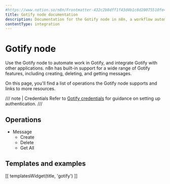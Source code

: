 ```yaml
---
#https://www.notion.so/n8n/Frontmatter-432c2b8dff1f43d4b1c8d20075510fe4
title: Gotify node documentation
description: Documentation for the Gotify node in n8n, a workflow automation platform. Includes details of operations and configuration, and links to examples and credentials information.
contentType: integration
---
```


# Gotify node

Use the Gotify node to automate work in Gotify, and integrate Gotify with other applications. n8n has built-in support for a wide range of Gotify features, including creating, deleting, and getting messages. 

On this page, you'll find a list of operations the Gotify node supports and links to more resources.

/// note | Credentials
Refer to [Gotify credentials](/integrations/builtin/credentials/gotify/) for guidance on setting up authentication. 
///

## Operations

* Message
    * Create
    * Delete
    * Get All

## Templates and examples

<!-- see https://www.notion.so/n8n/Pull-in-templates-for-the-integrations-pages-37c716837b804d30a33b47475f6e3780 -->
[[ templatesWidget(title, 'gotify') ]]
